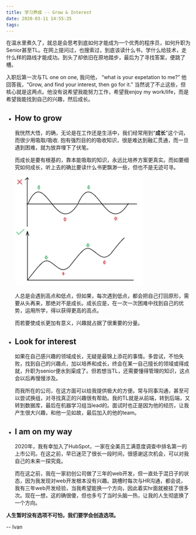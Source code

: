 ```yaml
---
title: 学习养成 -- Grow & Interest
date: 2020-03-11 14:55:35
tags:
---
```

 
在温水里煮久了，就总是会思考到底如何才能成为一个优秀的程序员，如何升职为Senior甚至TL。在网上提问过，也搜索过，到底该读什么书，学什么给技术，走什么样的路线才能成功。到头了却依旧在原地踏步，最后为了寻找答案，便跳了槽。

入职后第一次与TL one on one, 我问他， “what is your expetation to me?” 他回答我，“Grow, and find your interest, then go for it.” 当然说了不止这些，但核心就是这两点。他没有说希望我能努力工作，希望我enjoy my work/life，而是希望我能找到自己的兴趣，然后成长。

- ## How to grow

    我恍然大悟，的确，无论是在工作还是生活中，我们经常用到“**成长**”这个词，而很少用吸取/吸收. 抱有强烈目的的吸收知识，很是难达到融汇贯通，而一旦遇到困难，就为放弃埋下了伏笔。

    而成长是要有根基的，靠本能吸取的知识，永远比培养方案更真实。而如要细究如何成长，听上去的确比要读什么书更飘渺一些，但也不是无迹可寻。

    <img src="/images/Grow_flow.png" alt="grow flow"
	title="grow flow" width="350"/>

    人总是会遇到高点和低点，但如果，每次遇到低点，都会把自己打回原形，需要从头再来，那绝对不是成长。成长应是，在一次一次困难中找到自己的优势，运用所学，得以获得更高的高点。

    而若要使成长更加有意义，兴趣就占据了很重要的分量。

- ## Look for interest

    如果在自己感兴趣的领域成长，无疑是最锦上添花的事情。多尝试，不怕失败，找到自己的兴趣点，加以培养和成长，终会在某一自己擅长的领域或得成就，升职为senior便水到渠成了。但若想当TL，还需要懂得管理的知识，这点会以后再慢慢涉及。

    而我所在的公司，在这方面可以给我提供极大的方便。常与同事沟通，甚至可以尝试换组，对寻找真正的兴趣很有帮助。我的TL就是从前端，转到后端，又转到数据库，最后在机器学习组当lead的。面试时也正是因为他的经历，让我产生很大兴趣，和他一见如故，最后加入的他的team。

- ## I am on my way

    2020年，我有幸加入了HubSpot，一家在全美员工满意度调查中排名第一的上市公司。在这之前，早已迷茫了很长一段时间，很感谢这次机会，可以对我自己的未来一探究竟。

    而在这之前，我在一家初创公司做了三年的web开发，但一直处于混日子的状态，因为我发现对web开发根本没有兴趣。跳槽时每次与HR沟通，都会说，我有三年web开发经验，当我希望能换一个方向，因此着实hr面就被挂了很多次。现在一想，这的确很傻，但也多亏了当时头脑一热，让我的人生彻底换了一个方向。


**人生暂时没有选项不可怕，我们要学会创造选项。**

-- Ivan

    


                 